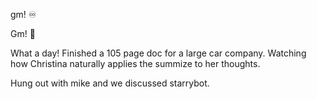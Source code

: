 gm! ♾

Gm! 🍉

What a day! 
Finished a 105 page doc for a large car company. Watching how Christina naturally applies the summize to her thoughts. 

Hung out with mike and we discussed starrybot. 

